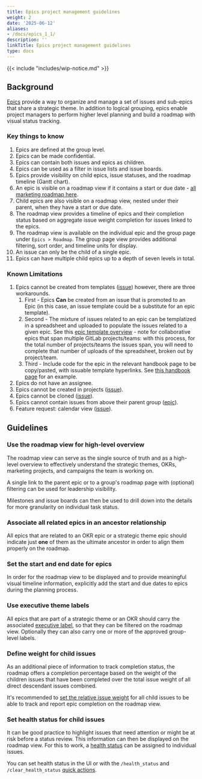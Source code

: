 ```yaml
---
title: Epics project management guidelines
weight: 2
date: '2025-06-12'
aliases:
- /docs/epics_1_1/
description: ''
linkTitle: Epics project management guidelines
type: docs
---
```


{{< include "includes/wip-notice.md" >}}

## Background

[Epics](https://docs.gitlab.com/ee/user/group/epics) provide a way to organize and manage a set of issues and sub-epics that share a strategic theme. In addition to logical grouping, epics enable project managers to perform higher level planning and build a roadmap with visual status tracking.

### Key things to know

1. Epics are defined at the group level.
1. Epics can be made confidential.
1. Epics can contain both issues and epics as children.
1. Epics can be used as a filter in issue lists and issue boards.
1. Epics provide visibility on child epics, issue statuses, and the roadmap timeline (Gantt chart).
1. An epic is visible on a roadmap view if it contains a start or due date - [all marketing roadmap here](https://gitlab.com/groups/gitlab-com/marketing/-/roadmap?scope=all&utf8=%E2%9C%93&state=opened).
1. Child epics are also visible on a roadmap view, nested under their parent, when they have a start or due date.
1. The roadmap view provides a timeline of epics and their completion status based on aggregate issue weight completion for issues linked to the epics.
1. The roadmap view is available on the individual epic and the group page under `Epics > Roadmap`. The group page view provides additional filtering, sort order, and timeline units for display.
1. An issue can only be the child of a single epic.
1. Epics can have multiple child epics up to a depth of seven levels in total.

### Known Limitations

1. Epics cannot be created from templates ([issue](https://gitlab.com/gitlab-org/gitlab/-/issues/37079))
however, there are three workarounds.
    1. First - Epics **Can** be created from an issue that is promoted to an Epic (in this case, an issue template could be a substitute for an epic template).
    1. Second - The mixture of issues related to an epic can be templatized in a spreadsheet and uploaded to populate the issues related to a given epic.  See this [epic template overview](/handbook/marketing/brand-and-product-marketing/product-and-solution-marketing/getting-started/104/) - note for collaborative epics that span multiple GitLab projects/teams: with this process, for the total number of projects/teams the issues span, you will need to complete that number of uploads of the spreadsheet, broken out by project/team.
    1. Third - Include code for the epic in the relevant handbook page to be copy/pasted, with issuable template hyperlinks. See [this handbook page](/handbook/marketing/lifecycle-marketing/#epic-code) for an example.
1. Epics do not have an assignee.
1. Epics cannot be created in projects ([issue](https://gitlab.com/gitlab-org/gitlab/-/issues/31840)).
1. Epics cannot be cloned ([issue](https://gitlab.com/gitlab-org/gitlab/-/issues/29115)).
1. Epics cannot contain issues from above their parent group ([epic](https://gitlab.com/groups/gitlab-org/-/epics/8294)).
1. Feature request: calendar view ([issue](https://gitlab.com/gitlab-org/gitlab/-/issues/25879)).

## Guidelines

### Use the roadmap view for high-level overview

The roadmap view can serve as the single source of truth and as a high-level overview to effectively understand the strategic themes, OKRs, marketing projects, and campaigns the team is working on.

A single link to the parent epic or to a group's roadmap page with (optional) filtering can be used for leadership visibility.

Milestones and issue boards can then be used to drill down into the details for more granularity on individual task status.

### Associate all related epics in an ancestor relationship

All epics that are related to an OKR epic or a strategic theme epic should indicate just **one** of them as the ultimate ancestor in order to align them properly on the roadmap.

### Set the start and end date for epics

In order for the roadmap view to be displayed and to provide meaningful visual timeline information, explicitly add the start and due dates to epics during the planning process.

### Use executive theme labels

All epics that are part of a strategic theme or an OKR should carry the associated [executive label](/handbook/marketing/project-management-guidelines/labels/#guideline-create-labels-at-the-lowest-possible-level), so that they can be filtered on the roadmap view. Optionally they can also carry one or more of the approved group-level labels.

### Define weight for child issues

As an additional piece of information to track completion status, the roadmap offers a completion percentage based on the weight of the children issues that have been completed over the total issue weight of all direct descendant issues combined.

It's recommended to [set the relative issue weight](/handbook/marketing/project-management-guidelines/issues/#set-issue-weight) for all child issues to be able to track and report epic completion on the roadmap view.

### Set health status for child issues

It can be good practice to highlight issues that need attention or might be at risk before a status review. This information can then be displayed on the roadmap view. For this to work, a [health status](https://docs.gitlab.com/ee/user/project/issues/managing_issues.html#health-status) can be assigned to individual issues.

You can set health status in the UI or with the `/health_status` and `/clear_health_status` [quick actions](https://docs.gitlab.com/ee/user/project/quick_actions.html).
